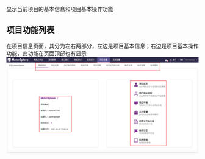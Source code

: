 显示当前项目的基本信息和项目基本操作功能

## 项目功能列表
在项目信息页面，其分为左右两部分，左边是项目基本信息；右边是项目基本操作功能，此功能在页面顶部也有显示
![!项目设置](../../img/project_management/项目功能列表.png)
